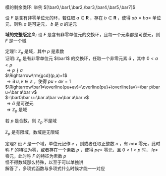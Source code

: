 模的剩余类环: 举例 $[\bar0,\bar1,\bar2,\bar3,\bar4,\bar5,\bar7]$   
  
设 $F$ 是含有非零单位元的环，若任取 $a\in\mathbf R$ ，存在 $b\in\mathbf R$ ，使得 $ab=ba=$ 单位元，则称 $a$ 是可逆元， $b$ 是 $a$ 的逆元  
  
**域的完整版定义**: 设 $F$ 是含有非零单位元的交换环，且每一个元素都是可逆元，则 $F$ 是一个域  
  
定理1:  $\mathbb Z_p$ 是域，其中 $p$ 是素数  
证明:  $\mathbb Z_p$ 是有非零单位元 $\bar1$ 的交换环，任取一个非零元素 $\bar a$ ，其中 $0<a<p$   
 $\Rightarrow p\nmid a$   
 $\Rightarrow\rm{gcd}(p,a)=1$   
 $\Rightarrow\exists\ u,v\in\mathbb Z$ ，使得 $pu+av=1$   
 $\Rightarrow\bar1=\overline{pu+av}=\overline{pu}+\overline{av}=\bar p\bar u+\bar a\bar v$   
 $=\bar0\bar u+\bar a\bar v=\bar a\bar v$   
 $\Rightarrow\bar a$ 是可逆元  
 $\Rightarrow\mathbb Z_p$ 是域  
  
若 $p$ 是合数，则 $\mathbb Z_p$ 不是域  
  
 $\mathbb Z_p$ 是有限域，数域是无限域  
  
定理2 设 $F$ 是一个域，单位元记作 $e$ ，则或者任取正整数 $n$ ，有 $ne\neq$ 零元，此时称 $F$ 的特征为零，或者存在一个素数 $p$ ，使得 $pe=$ 零元，且 $0<l<p$ 时， $le\neq$ 零元，此时称 $F$ 的特征为素数 $p$   
怪不得数域那么特殊，以至于可以单独讲  
解答了，多项式函数与多项式什么时候才能一一对应  

